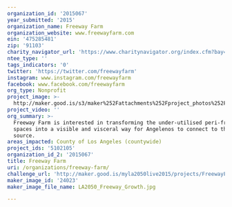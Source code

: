 ```yaml
---
organization_id: '2015067'
year_submitted: '2015'
organization_name: Freeway Farm
organization_website: www.freewayfarm.com
ein: '475285481'
zip: '91103'
charity_navigator_url: 'https://www.charitynavigator.org/index.cfm?bay=search.profile&ein=475285481'
ntee_type: ''
tags_indicators: '0'
twitter: 'https://twitter.com/freewayfarm'
instagram: www.instagram.com/freewayfarm
facebook: www.facebook.com/freewayfarm
org_type: Nonprofit
project_image: >-
  http://maker.good.is/s3/maker%252Fattachments%252Fproject_photos%252Fimages%252F24023%252Fdisplay%252FLA2050_Freeway_Growth.jpg=c570x385
project_video: ''
org_summary: >-
  Freeway Farm is interested in transforming the under-utilised peri-freeway
  spaces into a visible and visceral way for Angelenos to connect to their food
  source.
areas_impacted: County of Los Angeles (countywide)
project_ids: '5102105'
organization_id_2: '2015067'
title: Freeway Farm
uri: /organizations/freeway-farm/
challenge_url: 'http://maker.good.is/myla2050live2015/projects/FreewayFarm.html'
maker_image_id: '24023'
maker_image_file_name: LA2050_Freeway_Growth.jpg

---
```

